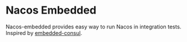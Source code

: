 # Nacos Embedded
Nacos-embedded provides easy way to run Nacos in integration tests. Inspired by [embedded-consul](https://github.com/pszymczyk/embedded-consul).
